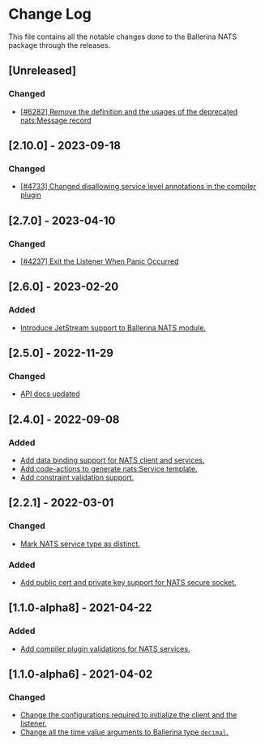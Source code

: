 # Change Log
This file contains all the notable changes done to the Ballerina NATS package through the releases.

## [Unreleased]

### Changed

- [[#6282] Remove the definition and the usages of the deprecated nats:Message record](https://github.com/ballerina-platform/ballerina-library/issues/6282)

## [2.10.0] - 2023-09-18

### Changed

- [[#4733] Changed disallowing service level annotations in the compiler plugin](https://github.com/ballerina-platform/ballerina-standard-library/issues/4733)

## [2.7.0] - 2023-04-10

### Changed
- [[#4237] Exit the Listener When Panic Occurred](https://github.com/ballerina-platform/ballerina-standard-library/issues/4237)

## [2.6.0] - 2023-02-20

### Added
- [Introduce JetStream support to Ballerina NATS module.](https://github.com/ballerina-platform/ballerina-standard-library/issues/3550)

## [2.5.0] - 2022-11-29

### Changed
- [API docs updated](https://github.com/ballerina-platform/ballerina-standard-library/issues/3463)

## [2.4.0] - 2022-09-08

### Added
- [Add data binding support for NATS client and services.](https://github.com/ballerina-platform/ballerina-standard-library/issues/2781)
- [Add code-actions to generate nats:Service template.](https://github.com/ballerina-platform/ballerina-standard-library/issues/2687)
- [Add constraint validation support.](https://github.com/ballerina-platform/ballerina-standard-library/issues/3056)

## [2.2.1] - 2022-03-01

### Changed
- [Mark NATS service type as distinct.](https://github.com/ballerina-platform/ballerina-standard-library/issues/2398)

### Added
- [Add public cert and private key support for NATS secure socket.](https://github.com/ballerina-platform/ballerina-standard-library/issues/1468)

## [1.1.0-alpha8] - 2021-04-22

### Added

- [Add compiler plugin validations for NATS services.](https://github.com/ballerina-platform/ballerina-standard-library/issues/1036)

## [1.1.0-alpha6]  - 2021-04-02

### Changed
- [Change the configurations required to initialize the client and the listener.](https://github.com/ballerina-platform/module-ballerinax-nats/pull/120)
- [Change all the time value arguments to Ballerina type `decimal`.](https://github.com/ballerina-platform/module-ballerinax-nats/pull/120)
